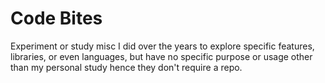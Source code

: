 # Code Bites
Experiment or study misc I did over the years to explore specific features, libraries, or even languages, but have no specific purpose or usage other than my personal study hence they don't require a repo.
